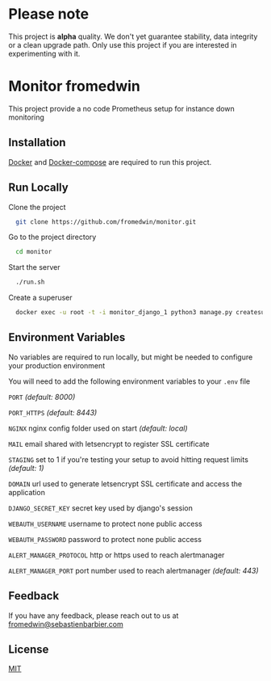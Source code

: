 # Please note

This project is **alpha** quality. We don't yet guarantee stability, data integrity or a clean upgrade path. Only use this project if you are interested in experimenting with it.


# Monitor fromedwin

This project provide a no code Prometheus setup for instance down monitoring


## Installation

[Docker](https://www.docker.com/) and [Docker-compose](https://docs.docker.com/compose/) are required to run this project.
## Run Locally

Clone the project

```bash
  git clone https://github.com/fromedwin/monitor.git
```

Go to the project directory

```bash
  cd monitor
```

Start the server

```bash
  ./run.sh
```

Create a superuser

```bash
  docker exec -u root -t -i monitor_django_1 python3 manage.py createsuperuser
```

  
## Environment Variables

No variables are required to run locally, but might be needed to configure your production environment

You will need to add the following environment variables to your `.env` file

`PORT` *(default: 8000)*

`PORT_HTTPS` *(default: 8443)*

`NGINX` nginx config folder used on start *(default: local)*

`MAIL` email shared with letsencrypt to register SSL certificate

`STAGING` set to 1 if you're testing your setup to avoid hitting request limits *(default: 1)*

`DOMAIN` url used to generate letsencrypt SSL certificate and access the application

`DJANGO_SECRET_KEY` secret key used by django's session

`WEBAUTH_USERNAME` username to protect none public access

`WEBAUTH_PASSWORD` password to protect none public access

`ALERT_MANAGER_PROTOCOL` http or https used to reach alertmanager

`ALERT_MANAGER_PORT` port number used to reach alertmanager *(default: 443)*

  
## Feedback

If you have any feedback, please reach out to us at fromedwin@sebastienbarbier.com

  
## License

[MIT](https://choosealicense.com/licenses/mit/)

